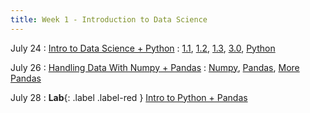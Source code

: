 ```yaml
---
title: Week 1 - Introduction to Data Science
---
```


July 24
: [Intro to Data Science + Python](#)
  : [1.1](https://inferentialthinking.com/chapters/01/1/intro.html), [1.2](https://inferentialthinking.com/chapters/01/2/why-data-science.html), [1.3](https://inferentialthinking.com/chapters/01/3/Plotting_the_Classics.html), [3.0](https://inferentialthinking.com/chapters/03/programming-in-python.html), [Python](http://do1.dr-chuck.com/pythonlearn/EN_us/pythonlearn.pdf)

July 26
: [Handling Data With Numpy + Pandas](#)
  : [Numpy](https://numpy.org/doc/), [Pandas](https://pandas.pydata.org/docs/), [More Pandas](https://www.w3schools.com/python/pandas/pandas_intro.asp)

July 28
: **Lab**{: .label .label-red } [Intro to Python + Pandas](#)



